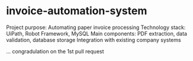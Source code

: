 # invoice-automation-system
Project purpose: Automating paper invoice processing 
Technology stack: UiPath, Robot Framework, MySQL 
Main components: PDF extraction, data validation, database storage Integration with existing company systems


...
congradulation on the 1st pull request 
